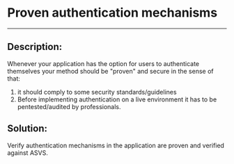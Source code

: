 # Proven authentication mechanisms
-------

## Description:

Whenever your application has the option for users to authenticate themselves
your method should be "proven" and secure in the sense of that:

1. it should comply to some security standards/guidelines
2. Before implementing authentication on a live environment it has to be pentested/audited by
   professionals.

## Solution:

Verify authentication mechanisms in the application are proven and verified against
ASVS.
